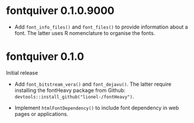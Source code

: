 
# fontquiver 0.1.0.9000

- Add `font_info_files()` and `font_files()` to provide information
  about a font. The latter uses R nomenclature to organise the fonts.

# fontquiver 0.1.0

Initial release

- Add `font_bitstream_vera()` and `font_dejavu()`. The latter require
  installing the fontHeavy package from Github:
  `devtools::install_github("lionel-/fontHeavy")`.

- Implement `htmlFontDependency()` to include font dependency in web
  pages or applications.
